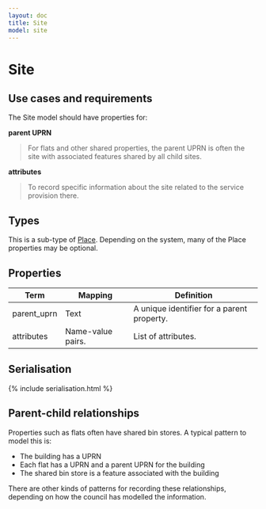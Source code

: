 ```yaml
---
layout: doc
title: Site
model: site
---
```


# Site

## Use cases and requirements

The Site model should have properties for:

**parent UPRN**

> For flats and other shared properties, the parent UPRN is often the site with associated features shared by all child sites.

**attributes**

> To record specific information about the site related to the service provision there.


## Types

This is a sub-type of [Place](place.html). Depending on the system, many of the Place properties may be optional.


## Properties

Term     | Mapping | Definition
---------|---------|-----------
parent_uprn | Text | A unique identifier for a parent property.
attributes | Name-value pairs. | List of attributes.


## Serialisation

{% include serialisation.html %}


## Parent-child relationships

Properties such as flats often have shared bin stores. A typical pattern to model this is:

* The building has a UPRN
* Each flat has a UPRN and a parent UPRN for the building
* The shared bin store is a feature associated with the building

There are other kinds of patterns for recording these relationships, depending on how the council has modelled the information.
